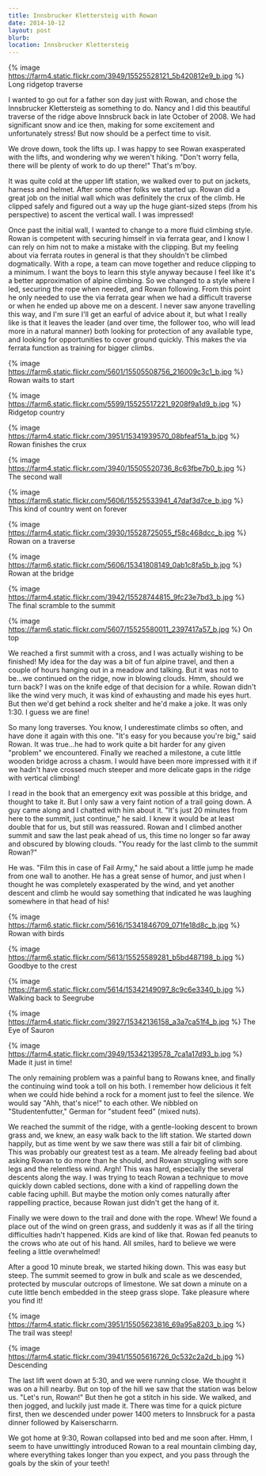 ```yaml
---
title: Innsbrucker Klettersteig with Rowan
date: 2014-10-12
layout: post
blurb:
location: Innsbrucker Klettersteig
---
```


{% image https://farm4.static.flickr.com/3949/15525528121_5b420812e9_b.jpg %}
Long ridgetop traverse


I wanted to go out for a father son day just with Rowan, and chose the
Innsbrucker Klettersteig as something to do. Nancy and I did this beautiful
traverse of the ridge above Innsbruck back in late October of 2008. We had
significant snow and ice then, making for some excitement and unfortunately
stress! But now should be a perfect time to visit.

We drove down, took the lifts up. I was happy to see Rowan exasperated with the
lifts, and wondering why we weren't hiking. "Don't worry fella, there will be
plenty of work to do up there!" That's m'boy.

It was quite cold at the upper lift station, we walked over to put on jackets,
harness and helmet. After some other folks we started up. Rowan did a great job
on the initial wall which was definitely the crux of the climb. He clipped
safely and figured out a way up the huge giant-sized steps (from his
perspective) to ascent the vertical wall. I was impressed!

Once past the initial wall, I wanted to change to a more fluid climbing
style. Rowan is competent with securing himself in via ferrata gear, and I know
I can rely on him not to make a mistake with the clipping. But my feeling about
via ferrata routes in general is that they shouldn't be climbed
dogmatically. With a rope, a team can move together and reduce clipping to a
minimum. I want the boys to learn this style anyway because I feel like it's a
better approximation of alpine climbing. So we changed to a style where I led,
securing the rope when needed, and Rowan following. From this point he only
needed to use the via ferrata gear when we had a difficult traverse or when he
ended up above me on a descent. I never saw anyone travelling this way, and I'm
sure I'll get an earful of advice about it, but what I really like is that it
leaves the leader (and over time, the follower too, who will lead more in a
natural manner) both looking for protection of any available type, and looking
for opportunities to cover ground quickly. This makes the via ferrata function
as training for bigger climbs.

{% image https://farm6.static.flickr.com/5601/15505508756_216009c3c1_b.jpg %}
Rowan waits to start



{% image https://farm6.static.flickr.com/5599/15525517221_9208f9a1d9_b.jpg %}
Ridgetop country


{% image https://farm4.static.flickr.com/3951/15341939570_08bfeaf51a_b.jpg %}
Rowan finishes the crux


{% image https://farm4.static.flickr.com/3940/15505520736_8c63fbe7b0_b.jpg %}
The second wall


{% image https://farm6.static.flickr.com/5606/15525533941_47daf3d7ce_b.jpg %}
This kind of country went on forever



{% image https://farm4.static.flickr.com/3930/15528725055_f58c468dcc_b.jpg %}
Rowan on a traverse



{% image https://farm6.static.flickr.com/5606/15341808149_0ab1c8fa5b_b.jpg %}
Rowan at the bridge



{% image https://farm4.static.flickr.com/3942/15528744815_9fc23e7bd3_b.jpg %}
The final scramble to the summit



{% image https://farm6.static.flickr.com/5607/15525580011_2397417a57_b.jpg %}
On top



We reached a first summit with a cross, and I was actually wishing to be
finished! My idea for the day was a bit of fun alpine travel, and then a couple
of hours hanging out in a meadow and talking. But it was not to be...we
continued on the ridge, now in blowing clouds. Hmm, should we turn back? I was
on the knife edge of that decision for a while. Rowan didn't like the wind very
much, it was kind of exhausting and made his eyes hurt. But then we'd get behind
a rock shelter and he'd make a joke. It was only 1:30. I guess we are fine!

So many long traverses. You know, I underestimate climbs so often, and have done
it again with this one. "It's easy for you because you're big," said Rowan. It
was true...he had to work quite a bit harder for any given "problem" we
encountered. Finally we reached a milestone, a cute little wooden bridge across
a chasm. I would have been more impressed with it if we hadn't have crossed much
steeper and more delicate gaps in the ridge with vertical climbing!

I read in the book that an emergency exit was possible at this bridge, and
thought to take it. But I only saw a very faint notion of a trail going down. A
guy came along and I chatted with him about it. "It's just 20 minutes from here
to the summit, just continue," he said. I knew it would be at least double that
for us, but still was reassured. Rowan and I climbed another summit and saw the
last peak ahead of us, this time no longer so far away and obscured by blowing
clouds. "You ready for the last climb to the summit Rowan?"

He was. "Film this in case of Fail Army," he said about a little jump he made
from one wall to another. He has a great sense of humor, and just when I thought
he was completely exasperated by the wind, and yet another descent and climb he
would say something that indicated he was laughing somewhere in that head of
his!

{% image https://farm6.static.flickr.com/5616/15341846709_071fe18d8c_b.jpg %}
Rowan with birds



{% image https://farm6.static.flickr.com/5613/15525589281_b5bd487198_b.jpg %}
Goodbye to the crest



{% image https://farm6.static.flickr.com/5614/15342149097_8c9c6e3340_b.jpg %}
Walking back to Seegrube



{% image https://farm4.static.flickr.com/3927/15342136158_a3a7ca51f4_b.jpg %}
The Eye of Sauron



{% image https://farm4.static.flickr.com/3949/15342139578_7ca1a17d93_b.jpg %}
Made it just in time!



The only remaining problem was a painful bang to Rowans knee, and finally the
continuing wind took a toll on his both. I remember how delicious it felt when
we could hide behind a rock for a moment just to feel the silence. We would say
"Ahh, that's nice!" to each other. We nibbled on "Studentenfutter," German for
"student feed" (mixed nuts).

We reached the summit of the ridge, with a gentle-looking descent to brown grass
and, we knew, an easy walk back to the lift station. We started down happily,
but as time went by we saw there was still a fair bit of climbing. This was
probably our greatest test as a team. Me already feeling bad about asking Rowan
to do more than he should, and Rowan struggling with sore legs and the
relentless wind. Argh! This was hard, especially the several descents along the
way. I was trying to teach Rowan a technique to move quickly down cabled
sections, done with a kind of rappelling down the cable facing uphill. But maybe
the motion only comes naturally after rappelling practice, because Rowan just
didn't get the hang of it.

Finally we were down to the trail and done with the rope. Whew! We found a place
out of the wind on green grass, and suddenly it was as if all the tiring
difficulties hadn't happened. Kids are kind of like that. Rowan fed peanuts to
the crows who ate out of his hand. All smiles, hard to believe we were feeling a
little overwhelmed!

After a good 10 minute break, we started hiking down. This was easy but
steep. The summit seemed to grow in bulk and scale as we descended, protected by
muscular outcrops of limestone. We sat down a minute on a cute little bench
embedded in the steep grass slope. Take pleasure where you find it!

{% image https://farm4.static.flickr.com/3951/15505623816_69a95a8203_b.jpg %}
The trail was steep!



{% image https://farm4.static.flickr.com/3941/15505616726_0c532c2a2d_b.jpg %}
Descending



The last lift went down at 5:30, and we were running close. We thought it was on
a hill nearby. But on top of the hill we saw that the station was below
us. "Let's run, Rowan!" But then he got a stitch in his side. We walked, and
then jogged, and luckily just made it. There was time for a quick picture first,
then we descended under power 1400 meters to Innsbruck for a pasta dinner
followed by Kaiserscharrn.

We got home at 9:30, Rowan collapsed into bed and me soon after. Hmm, I seem to
have unwittingly introduced Rowan to a real mountain climbing day, where
everything takes longer than you expect, and you pass through the goals by the
skin of your teeth!
